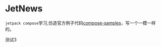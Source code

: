 # JetNews
`jetpack compose`学习,仿造官方例子代码[compose-samples](https://github.com/android/compose-samples.git)，写一个一模一样的。

测试3
